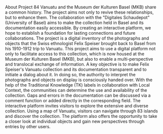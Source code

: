 About Project 84
Vanuatu and the Museum der Kulturen Basel (MKB) share a common history. The project aims not only to revive these relationships, but to enhance them. The collaboration with the "Digitales Schaudepot" (University of Basel) aims to make the collection held in Basel and its documentation easily accessible. By creating an interactive platform, we hope to establish a foundation for lasting connections and future collaborations.
The project is a digital inventory of the photographs and objects that the Swiss ethnologist Felix Speiser brought back to Basel from his 1910-1912 trip to Vanuatu. This project aims to use a digital platform not only to facilitate access to this collection, which is now housed at the Museum der Kulturen Basel (MKB), but also to enable a multi-perspective and translocal exchange of information. A key objective is to make Felix Speiser's Vanuatu collection and its documentation transparent and to initiate a dialog about it. In doing so, the authority to interpret the photographs and objects on display is consciously handed over.
With the help of the Traditional Knowledge (TK) labels in collaboration with Local Context, the communities can determine the use and availability of the collection. Gaps and errors in the documentation can be discussed via a comment function or added directly in the corresponding field. The interactive platform invites visitors to explore the extensive and diverse collection. Using a map of Vanuatu, visitors can navigate through 83 islands and discover the collection. The platform also offers the opportunity to take a closer look at individual objects and gain new perspectives through entries by other users.
